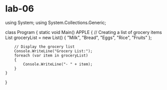# lab-06

using System;
using System.Collections.Generic;

class Program
{
    static void Main()
    APPLE
    {
        // Creating a list of grocery items
        List<string> groceryList = new List<string>()
        {
            "Milk",
            "Bread",
            "Eggs",
            "Rice",
            "Fruits"
        };

        // Display the grocery list
        Console.WriteLine("Grocery List:");
        foreach (var item in groceryList)
        {
            Console.WriteLine("- " + item);
        }
    }
}
